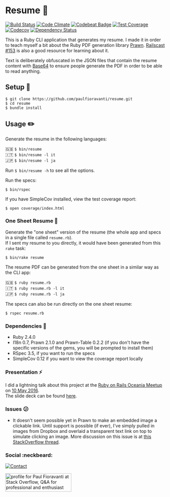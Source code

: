 # Resume :page_facing_up:

[![Build Status](https://travis-ci.org/paulfioravanti/resume.svg?branch=master)](https://travis-ci.org/paulfioravanti/resume)
[![Code Climate](https://codeclimate.com/github/paulfioravanti/resume/badges/gpa.svg)](https://codeclimate.com/github/paulfioravanti/resume)
[![Codebeat Badge](https://codebeat.co/badges/177b8978-ac33-4ec7-9534-765df49a0ef5)](https://codebeat.co/projects/github-com-paulfioravanti-resume)
[![Test Coverage](https://codeclimate.com/github/paulfioravanti/resume/badges/coverage.svg)](https://codeclimate.com/github/paulfioravanti/resume)
[![Codecov](https://codecov.io/gh/paulfioravanti/resume/branch/master/graph/badge.svg)](https://codecov.io/gh/paulfioravanti/resume)
[![Dependency Status](https://gemnasium.com/paulfioravanti/resume.svg)](https://gemnasium.com/paulfioravanti/resume)

This is a Ruby CLI application that generates my resume.  I made it in order
to teach myself a bit about the Ruby PDF generation library
[Prawn](https://github.com/prawnpdf/prawn).
[Railscast #153](http://railscasts.com/episodes/153-pdfs-with-prawn-revised)
is also a good resource for learning about it.

Text is deliberately obfuscated in the JSON files that contain the resume content
with [Base64](http://ruby-doc.org/stdlib-2.3.0/libdoc/base64/rdoc/Base64.html)
to ensure people generate the PDF in order to be able to read anything.

## Setup :paperclip:

    $ git clone https://github.com/paulfioravanti/resume.git
    $ cd resume
    $ bundle install

## Usage :pencil2:

Generate the resume in the following languages:

:uk: `$ bin/resume`<br />
:it: `$ bin/resume -l it`<br />
:jp: `$ bin/resume -l ja`

Run `$ bin/resume -h` to see all the options.

Run the specs:

    $ bin/rspec

If you have SimpleCov installed, view the test coverage report:

    $ open coverage/index.html

### One Sheet Resume :memo:

Generate the "one sheet" version of the resume (the whole app and specs in a
single file called `resume.rb`).<br />
If I sent my resume to you directly, it would have been generated from
this `rake` task:

    $ bin/rake resume

The resume PDF can be generated from the one sheet in a similar way as the
CLI app:

:uk: `$ ruby resume.rb`<br />
:it: `$ ruby resume.rb -l it`<br />
:jp: `$ ruby resume.rb -l ja`

The specs can also be run directly on the one sheet resume:

    $ rspec resume.rb

### Dependencies :fried_shrimp:

- Ruby 2.4.0
- I18n 0.7, Prawn 2.1.0 and Prawn-Table 0.2.2 (if you don't have the specific
  versions of the gems, you will be prompted to install them)
- RSpec 3.5, if you want to run the specs
- SimpleCov 0.12 if you want to view the coverage report locally

### Presentation :zap:

I did a lightning talk about this project at the
[Ruby on Rails Oceania Meetup](https://www.meetup.com/Ruby-On-Rails-Oceania-Sydney/)
on [10 May 2016](https://www.meetup.com/Ruby-On-Rails-Oceania-Sydney/events/228886775/).<br />
The slide deck can be found [here](https://speakerdeck.com/paulfioravanti/resume-as-code).

### Issues :confused:

- It doesn't seem possible yet in Prawn to make an embedded image a clickable
  link.  Until support is possible (if ever), I've simply pulled in images from
  Dropbox and overlaid a transparent text link on top to simulate clicking an
  image.  More discussion on this issue is at
  [this StackOverflow thread](http://stackoverflow.com/q/8289031/567863).

### Social :neckbeard:

[![Contact](https://img.shields.io/badge/contact-%40paulfioravanti-blue.svg)](https://twitter.com/paulfioravanti)

<a href="http://stackoverflow.com/users/567863/paul-fioravanti">
  <img src="http://stackoverflow.com/users/flair/567863.png" width="208" height="58" alt="profile for Paul Fioravanti at Stack Overflow, Q&amp;A for professional and enthusiast programmers" title="profile for Paul Fioravanti at Stack Overflow, Q&amp;A for professional and enthusiast programmers">
</a>
